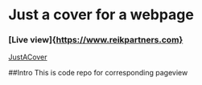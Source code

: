 # Just a cover for a webpage
### [Live view]{https://www.reikpartners.com}


[JustACover](https://ibb.co/RCKHhZg)

##Intro 
This is code repo for corresponding pageview
